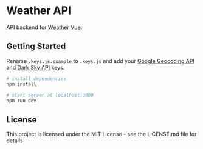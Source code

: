 # Weather API

API backend for [Weather Vue](https://github.com/krestaino/weather-vue).

## Getting Started

Rename `.keys.js.example` to `.keys.js` and add your [Google Geocoding API](https://developers.google.com/maps/documentation/geocoding/get-api-key) and [Dark Sky API](https://darksky.net/dev/) keys. 
``` bash
# install dependencies
npm install

# start server at localhost:3000
npm run dev
```

## License 
This project is licensed under the MIT License - see the LICENSE.md file for details
